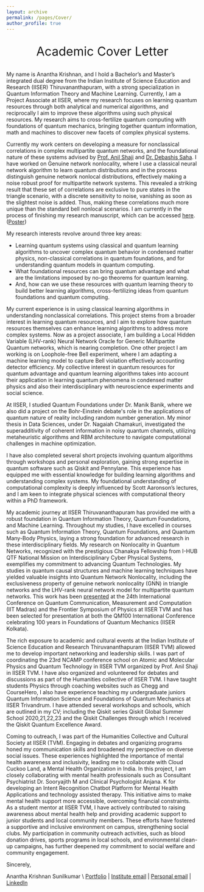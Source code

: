 ```yaml
---
layout: archive
permalink: /pages/Cover/
author_profile: true
---
```


<p style="text-align:center;font-size: 32px;">Academic Cover Letter</p>

My name is Anantha Krishnan, and I hold a Bachelor’s and Master’s integrated dual degree from the Indian Institute of Science Education and Research (IISER) Thiruvananthapuram, with a strong specialization in Quantum Information Theory and Machine Learning. Currently, I am a Project Associate at IISER, where my research focuses on learning quantum resources through both analytical and numerical algorithms, and reciprocally I aim to improve these algorithms using such physical resources. My research aims to cross-fertilize quantum computing with foundations of quantum mechanics, bringing together quantum information, math and machines to discover new facets of complex physical systems. 

Currently my work centers on developing a measure for nonclassical correlations in complex multipartite quantum networks, and the foundational nature of these systems advised by [Prof. Anil Shaji](https://www.iisertvm.ac.in/faculty/shaji) and [Dr. Debashis Saha](https://www.iisertvm.ac.in/faculty/saha). I have worked on Genuine network nonlocality, where I use a classical neural network algorithm to learn quantum distributions and in the process distinguish genuine network nonlocal distributions, effectively making a noise robust proof for multipartite network systems. This revealed a striking result that these set of correlations are exclusive to pure states in the triangle scenario, with a discrete sensitivity to noise, vanishing as soon as the slightest noise is added. Thus, making these correlations much more unique than the standard bell nonlocal scenarios. I am currently in the process of finishing my research manuscript, which can be accessed [here](https://ananthrishna.github.io/Publications/). ([Poster](https://ananthrishna.github.io/files/QNN_QCMC_Poster.pdf))

My research interests revolve around three key areas:
- Learning quantum systems using classical and quantum learning algorithms to uncover complex quantum behavior in condensed matter physics, non-classical correlations in quantum foundations, and for understanding quantum models in quantum computing.
- What foundational resources can bring quantum advantage and what are the limitations imposed by no-go theorems for quantum learning.
- And, how can we use these resources with quantum learning theory to build better learning algorithms, cross-fertilizing ideas from quantum foundations and quantum computing.

My current experience is in using classical learning algorithms in understanding nonclassical correlations. This project stems from a broader interest in learning quantum resources, and I aim to explore how quantum resources themselves can enhance learning algorithms to address more complex systems. Now as a project associate, I am building a Local Hidden Variable (LHV-rank) Neural Network Oracle for Generic Multipartite Quantum networks, which is nearing completion. One other project I am working is on Loophole-free Bell experiment, where I am adapting a machine learning model to capture Bell violation effectively accounting detector efficiency. My collective interest in quantum resources for quantum advantage and quantum learning algorithms takes into account their application in learning quantum phenomena in condensed matter physics and also their interdisciplinary with neuroscience experiments and social science.

At IISER, I studied Quantum Foundations under Dr. Manik Banik, where we also did a project on the Bohr-Einstein debate's role in the applications of quantum nature of reality including random number generation. My minor thesis in Data Sciences, under Dr. Nagaiah Chamakuri, investigated the superadditivity of coherent information in noisy quantum channels, utilizing metaheuristic algorithms and RBM architecture to navigate computational challenges in machine optimization.

I have also completed several short projects involving quantum algorithms through workshops and personal exploration, gaining strong expertise in quantum software such as Qiskit and Pennylane. This experience has equipped me with essential knowledge for building learning algorithms and understanding complex systems. My foundational understanding of computational complexity is deeply influenced by Scott Aaronson’s lectures, and I am keen to integrate physical sciences with computational theory within a PhD framework.

My academic journey at IISER Thiruvananthapuram has provided me with a robust foundation in Quantum Information Theory, Quantum Foundations, and Machine Learning. Throughout my studies, I have excelled in courses such as Quantum Information Theory, Quantum Foundations, and Quantum Many-Body Physics, laying a strong foundation for advanced research in these interdisciplinary fields. My research on Nonlocality in Quantum Networks, recognized with the prestigious Chanakya Fellowship from I-HUB QTF National Mission on Interdisciplinary Cyber Physical Systems, exemplifies my commitment to advancing Quantum Technologies. My studies in quantum causal structures and machine learning techniques have yielded valuable insights into Quantum Network Nonlocality, including the exclusiveness property of genuine network nonlocality (GNN) in triangle networks and the LHV-rank neural network model for multipartite quantum networks. This work has been [presented](https://ananthrishna.github.io/files/QNN_QCMC_Poster.pdf) at the 24th International Conference on Quantum Communication, Measurement and Computation (IIT Madras) and the Frontier Symposium of Physics at IISER TVM and has been selected for presentation at both the QM100 International Conference celebrating 100 years in Foundations of Quantum Mechanics (IISER Kolkata).

The rich exposure to academic and cultural events at the Indian Institute of Science Education and Research Thiruvananthapuram (IISER TVM) allowed me to develop important networking and leadership skills. I was part of coordinating the 23rd NCAMP conference school on Atomic and Molecular Physics and Quantum Technology in IISER TVM organized by Prof. Anil Shaji in IISER TVM. I have also organized and volunteered for debates and discussions as part of the Humanities collective of IISER TVM. I have taught students Physics through coaching websites such as Chegg and CourseHero, I also have experience teaching my undergraduate juniors Quantum Information Science and Foundations of Quantum Mechanics at IISER Trivandrum. I have attended several workshops and schools, which are outlined in my CV; including the Qiskit series Qiskit Global Summer School 2020,21,22,23 and the Qiskit Challenges through which I received the Qiskit Quantum Excellence Award. 

Coming to outreach, I was part of the Humanities Collective and Cultural Society at IISER (TVM). Engaging in debates and organizing programs honed my communication skills and broadened my perspective on diverse social issues. These experiences highlighted the importance of mental health awareness and inclusivity, leading me to collaborate with Cloud Cuckoo Land, a Mental Health Organization in India. In this project, I am closely collaborating with mental health professionals such as Consultant Psychiatrist Dr. Sooryajith M and Clinical Psychologist Anjana. K for developing an Intent Recognition Chatbot Platform for Mental Health Applications and technology assisted therapy. This initiative aims to make mental health support more accessible, overcoming financial constraints. As a student mentor at IISER TVM, I have actively contributed to raising awareness about mental health help and providing academic support to junior students and local community members. These efforts have fostered a supportive and inclusive environment on campus, strengthening social clubs. My participation in community outreach activities, such as blood donation drives, sports programs in local schools, and environmental clean-up campaigns, has further deepened my commitment to social welfare and community engagement.

Sincerely,

Anantha Krishnan Sunilkumar \\
[Portfolio](https://ananthrishna.github.io/) | 
[Institute email](mailto:ananthakrishnan18@iisertvm.ac.in) | [Personal email](mailto:readatanantha@gmail.com) | [LinkedIn](https://www.linkedin.com/in/ananthrishna)




